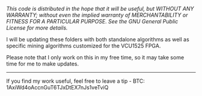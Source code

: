 <i>This code is distributed in the hope that it will be useful, but WITHOUT ANY WARRANTY; without even the implied warranty of MERCHANTABILITY or FITNESS FOR A PARTICULAR PURPOSE.
See the GNU General Public License for more details.</i>

I will be updating these folders with both standalone algorithms as well as specific mining algorithms customized for the VCU1525 FPGA.

Please note that I only work on this in my free time, so it may take some time for me to make updates.
________________________________________________________________________________________________

If you find my work useful, feel free to leave a tip - BTC: 1AxiWd4oAccnGuT6TJxDtEX7nJs1veTviQ